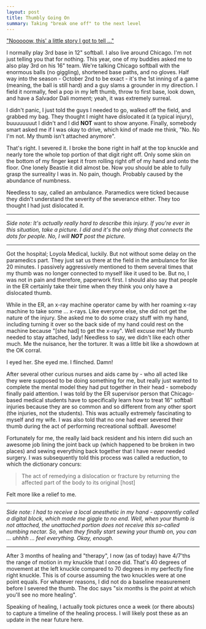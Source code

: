 ```yaml
---
layout: post
title: Thumbly Going On
summary: Taking "break one off" to the next level
---
```


["Nooooow, this' a little story I got to tell ..."](http://www.youtube.com/watch?v=tEM3dW2oWW4)

I normally play 3rd base in 12" softball. I also live around Chicago. I'm not just telling you that for nothing. This year, one of my buddies asked me to also play 3rd on his 16" team. We're talking Chicago softball with the enormous balls (no giggling), shortened base paths, and no gloves. Half way into the season  - October 2nd to be exact - it's the 1st inning of a game (meaning, the ball is still hard) and a guy slams a grounder in my direction. I field it normally, feel a pop in my left thumb, throw to first base, look down, and have a Salvador Dali moment; yeah, it was extremely surreal.

I didn't panic, I just told the guys I needed to go, walked off the field, and grabbed my bag. They thought I might have dislocated it (a typical injury), buuuuuuuut I didn't and I did **NOT** want to show anyone. Finally, somebody smart asked me if I was okay to drive, which kind of made me think, "No. No I'm not. My thumb isn't attached anymore".

That's right. I severed it. I broke the bone right in half at the top knuckle and nearly tore the whole top portion of that digit right off. Only some skin on the bottom of my finger kept it from rolling right off of my hand and onto the floor. One lonely Beastie it did almost be. Now you should be able to fully grasp the surreality I was in. No pain, though. Probably caused by the abundance of numbness.

Needless to say, called an ambulance. Paramedics were ticked because they didn't understand the severity of the severance either. They too thought I had just dislocated it.

---

*Side note: It's actually really hard to describe this injury. If you're ever in this situation, take a picture. I did and it's the only thing that connects the dots for people. No, I will **NOT** post the picture.*

---

Got the hospital; Loyola Medical, luckily. But not without some delay on the paramedics part. They just sat us there at the field in the ambulance for like 20 minutes. I passively aggressively mentioned to them several times that my thumb was no longer connected to myself like it used to be. But no, I was not in pain and therefore, paperwork first. I should also say that people in the ER certainly take their time when they think you only have a dislocated thumb.

While in the ER, an x-ray machine operator came by with her roaming x-ray machine to take some ... x-rays. Like everyone else, she did not get the nature of the injury. She asked me to do some crazy stuff with my hand, including turning it over so the back side of my hand could rest on the machine because "[she had] to get the x-ray". Well excuse me! My thumb needed to stay attached, lady! Needless to say, we didn't like each other much. Me the nuisance, her the torturer. It was a little bit like a showdown at the OK corral.

I eyed her. She eyed me. I flinched. Damn!

After several other curious nurses and aids came by - who all acted like they were supposed to be doing something for me, but really just wanted to complete the mental model they had put together in their head - somebody finally paid attention. I was told by the ER supervisor person that Chicago-based medical students have to specifically learn how to treat 16" softball injuries because they are so common and so different from any other sport (the injuries, not the students). This was actually extremely fascinating to myself and my wife. I was also told that no one had ever severed their thumb during the act of performing recreational softball. Awesome!

Fortunately for me, the really laid back resident and his intern did such an awesome job lining the joint back up (which happened to be broken in two places) and sewing everything back together that I have never needed surgery. I was subsequently told this process was called a reduction, to which the dictionary concurs:

> The act of remedying a dislocation or fracture by returning the affected part of the body to its original [host]

Felt more like a relief to me.

---

*Side note: I had to receive a local anesthetic in my hand - apparently called a digital block, which made me giggle to no end. Well, when your thumb is not attached, the unattached portion does not receive this so-called numbing nectar. So, when they finally start sewing your thumb on, you can ... uhhhh ... feel everything. Okay, enough.*

---

After 3 months of healing and "therapy", I now (as of today) have 4/7'ths the range of motion in my knuckle that I once did. That's 40 degrees of movement at the left knuckle compared to 70 degrees in my perfectly fine right knuckle. This is of course assuming the two knuckles were at one point equals. For whatever reasons, I did not do a baseline measurement before I severed the thumb. The doc says "six months is the point at which you'll see no more healing".

Speaking of healing, I actually took pictures once a week (or there abouts) to capture a timeline of the healing process. I will likely post these as an update in the near future here.
